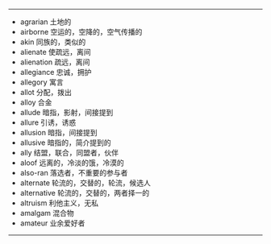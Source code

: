 ---
- agrarian  土地的
- airborne  空运的，空降的，空气传播的
- akin  同族的，类似的
- alienate  使疏远，离间
- alienation  疏远，离间
- allegiance  忠诚，拥护
- allegory  寓言
- allot  分配，拨出
- alloy  合金
- allude  暗指，影射，间接提到
- allure  引诱，诱惑
- allusion  暗指，间接提到
- allusive  暗指的，简介提到的
- ally  结盟，联合，同盟者，伙伴
- aloof  远离的，冷淡的饿，冷漠的
- also-ran  落选者，不重要的参与者
- alternate  轮流的，交替的，轮流，候选人
- alternative  轮流的，交替的，两者择一的
- altruism  利他主义，无私
- amalgam  混合物
- amateur  业余爱好者
---